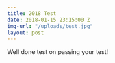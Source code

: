 ```yaml
---
title: 2018 Test
date: 2018-01-15 23:15:00 Z
img-url: "/uploads/test.jpg"
layout: post
---
```


Well done test on passing your test!